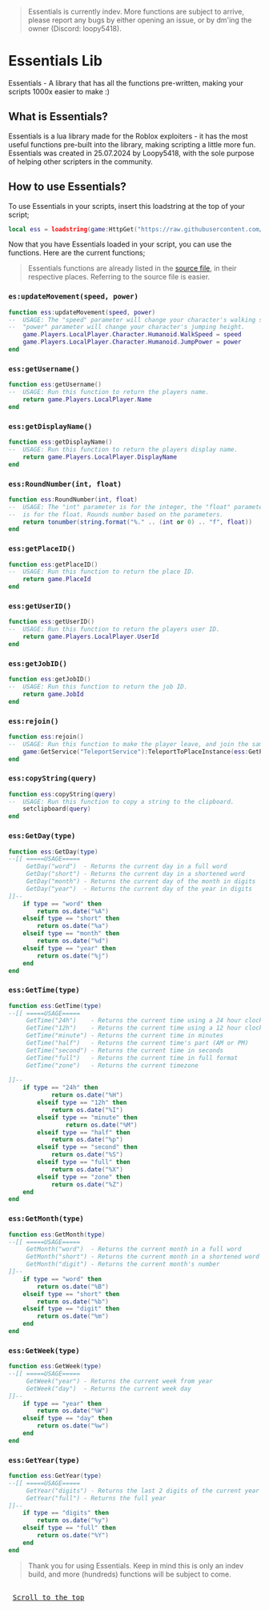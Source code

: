 > Essentials is currently indev. More functions are subject to arrive, please report any bugs by either opening an issue, or by dm'ing the owner (Discord: loopy5418).

<h1 id="essentials-lib">Essentials Lib</h1>

Essentials - A library that has all the functions pre-written, making your scripts 1000x easier to make :)

## What is Essentials?
Essentials is a lua library made for the Roblox exploiters - it has the most useful functions pre-built into the library, making scripting a little more fun.
Essentials was created in 25.07.2024 by Loopy5418, with the sole purpose of helping other scripters in the community.
## How to use Essentials?
To use Essentials in your scripts, insert this loadstring at the top of your script;
```lua
local ess = loadstring(game:HttpGet("https://raw.githubusercontent.com/loopy5418/essentialslib/main/src.lua",true))()
```
Now that you have Essentials loaded in your script, you can use the functions. Here are the current functions;

> Essentials functions are already listed in the [source file](https://github.com/loopy5418/essentialslib/blob/main/src.lua), in their respective places. Referring to the source file is easier.

### `es:updateMovement(speed, power)`
```lua
function ess:updateMovement(speed, power)
--  USAGE: The "speed" parameter will change your character's walking speed, the
--  "power" parameter will change your character's jumping height.
	game.Players.LocalPlayer.Character.Humanoid.WalkSpeed = speed
	game.Players.LocalPlayer.Character.Humanoid.JumpPower = power
end
```

### `ess:getUsername()`
```lua
function ess:getUsername()
--  USAGE: Run this function to return the players name.
	return game.Players.LocalPlayer.Name
end
```

### `ess:getDisplayName()`
```lua
function ess:getDisplayName()
--  USAGE: Run this function to return the players display name.
	return game.Players.LocalPlayer.DisplayName
end
```

### `ess:RoundNumber(int, float)`
```lua
function ess:RoundNumber(int, float)
--  USAGE: The "int" parameter is for the integer, the "float" parameter
--  is for the float. Rounds number based on the parameters.
    return tonumber(string.format("%." .. (int or 0) .. "f", float))
end
```

### `ess:getPlaceID()`
```lua
function ess:getPlaceID()
--  USAGE: Run this function to return the place ID.
	return game.PlaceId
end
```

### `ess:getUserID()`
```lua
function ess:getUserID()
--  USAGE: Run this function to return the players user ID.
	return game.Players.LocalPlayer.UserId
end
```

### `ess:getJobID()`
```lua
function ess:getJobID()
--  USAGE: Run this function to return the job ID.
	return game.JobId
end
```

### `ess:rejoin()`
```lua
function ess:rejoin()
--  USAGE: Run this function to make the player leave, and join the same server. Will join a new server if the old one is unavaible.
    game:GetService("TeleportService"):TeleportToPlaceInstance(ess:GetPlaceID(), ess:GetJobID(), ess:GetUserID())
end
```

### `ess:copyString(query)`
```lua
function ess:copyString(query)
--  USAGE: Run this function to copy a string to the clipboard.
	setclipboard(query)
end
```

### `ess:GetDay(type)`
```lua
function ess:GetDay(type)
--[[ =====USAGE=====
	 GetDay("word")  - Returns the current day in a full word
	 GetDay("short") - Returns the current day in a shortened word
	 GetDay("month") - Returns the current day of the month in digits
	 GetDay("year")  - Returns the current day of the year in digits
]]--
    if type == "word" then
        return os.date("%A")
    elseif type == "short" then
        return os.date("%a")
    elseif type == "month" then
        return os.date("%d")
    elseif type == "year" then
        return os.date("%j")
    end
end
```

### `ess:GetTime(type)`
```lua
function ess:GetTime(type)
--[[ =====USAGE=====
	 GetTime("24h")    - Returns the current time using a 24 hour clock
	 GetTime("12h")    - Returns the current time using a 12 hour clock
	 GetTime("minute") - Returns the current time in minutes
	 GetTime("half")   - Returns the current time's part (AM or PM)
	 GetTime("second") - Returns the current time in seconds
	 GetTime("full")   - Returns the current time in full format
	 GetTime("zone")   - Returns the current timezone
	
]]--
    if type == "24h" then
			return os.date("%H")
		elseif type == "12h" then
			return os.date("%I")
		elseif type == "minute" then
				return os.date("%M")
		elseif type == "half" then
			return os.date("%p")
		elseif type == "second" then
			return os.date("%S")
		elseif type == "full" then
			return os.date("%X")
		elseif type == "zone" then
			return os.date("%Z") 
	end
end
```

### `ess:GetMonth(type)`
```lua
function ess:GetMonth(type)
--[[ =====USAGE=====
	 GetMonth("word")  - Returns the current month in a full word
	 GetMonth("short") - Returns the current month in a shortened word
	 GetMonth("digit") - Returns the current month's number
]]--
    if type == "word" then
        return os.date("%B")
    elseif type == "short" then
        return os.date("%b")
    elseif type == "digit" then
        return os.date("%m")
    end
end
```

### `ess:GetWeek(type)`
```lua
function ess:GetWeek(type)
--[[ =====USAGE=====
	 GetWeek("year") - Returns the current week from year
	 GetWeek("day")  - Returns the current week day
]]--
    if type == "year" then
        return os.date("%W")
    elseif type == "day" then
        return os.date("%w")
    end
end
```

### `ess:GetYear(type)`
```lua
function ess:GetYear(type)
--[[ =====USAGE=====
	 GetYear("digits") - Returns the last 2 digits of the current year
	 GetYear("full") - Returns the full year
]]--
    if type == "digits" then
        return os.date("%y")
    elseif type == "full" then
        return os.date("%Y")
    end
end
```

> Thank you for using Essentials. Keep in mind this is only an indev build, and more (hundreds) functions will be subject to come.

<kbd> <br> [Scroll to the top](#essentials-lib) <br> </kbd>
